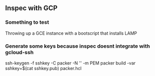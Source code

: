 ## Inspec with GCP

### Something to test

Throwing up a GCE instance with a bootscript that installs LAMP

### Generate some keys because inspec doesnt integrate with gcloud-ssh

ssh-keygen -f sshkey -C packer -N '' -m PEM
packer build -var sshkey=$(cat sshkey.pub) packer.hcl

